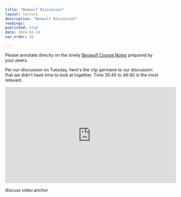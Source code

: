 ```yaml
---
title: "Beowulf Discussion"
layout: lecture
description: "Beowulf Discussion"
readings: 
published: true
date: 2024-03-14
nav_order: 16

---
```


Please annotate directly on the lovely [Beowulf Course Notes](https://s3.amazonaws.com/lum-faculty-jcwitt-public/hn202/coursenotes/Beowulf.pdf) prepared by your peers.


<div class="video">

Per our discussion on Tuesday, here's the clip germane to our discussion that we didn't have time to look at together. Time 35:45 to 46:40 is the most relevant. 

<iframe width="560" height="315" src="https://www.youtube.com/embed/1C0sFXU0SLo?si=HGg9_x1R5SRXSd1_&amp;start=2146" title="YouTube video player" frameborder="0" allow="accelerometer; autoplay; clipboard-write; encrypted-media; gyroscope; picture-in-picture; web-share" allowfullscreen></iframe>

<p class="vda">discuss video anchor</p>

</div>